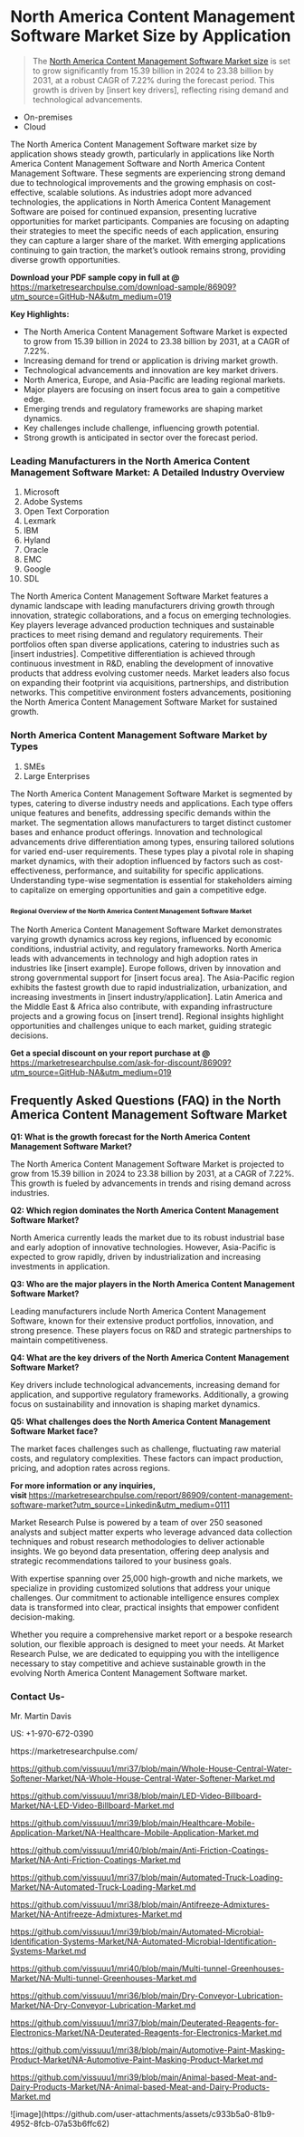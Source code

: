 <h1>North America Content Management Software Market&nbsp;Size by Application</h1><blockquote><p>The <a href="https://marketresearchpulse.com/download-sample/86909?utm_source=GitHub-NA&amp;utm_medium=019">North America Content Management Software Market size</a> is set to grow significantly from 15.39 billion in 2024 to 23.38 billion by 2031, at a robust CAGR of 7.22% during the forecast period. This growth is driven by [insert key drivers], reflecting rising demand and technological advancements.</p></blockquote><ul><li>On-premises <li> Cloud</li></ul><p>The North America Content Management Software market size by application shows steady growth, particularly in applications like North America Content Management Software and North America Content Management Software. These segments are experiencing strong demand due to technological improvements and the growing emphasis on cost-effective, scalable solutions. As industries adopt more advanced technologies, the applications in North America Content Management Software are poised for continued expansion, presenting lucrative opportunities for market participants. Companies are focusing on adapting their strategies to meet the specific needs of each application, ensuring they can capture a larger share of the market. With emerging applications continuing to gain traction, the market’s outlook remains strong, providing diverse growth opportunities.</p><p><strong>Download your PDF sample copy in full at @ </strong><a href="https://marketresearchpulse.com/download-sample/86909?utm_source=GitHub-NA&amp;utm_medium=019">https://marketresearchpulse.com/download-sample/86909?utm_source=GitHub-NA&amp;utm_medium=019</a></p><p><strong>Key Highlights: </strong></p><ul><li>The North America Content Management Software Market is expected to grow from 15.39 billion in 2024 to 23.38 billion by 2031, at a CAGR of 7.22%.</li><li>Increasing demand for trend or application is driving market growth.</li><li>Technological advancements and innovation are key market drivers.</li><li>North America, Europe, and Asia-Pacific are leading regional markets.</li><li>Major players are focusing on insert focus area to gain a competitive edge.</li><li>Emerging trends and regulatory frameworks are shaping market dynamics.</li><li>Key challenges include challenge, influencing growth potential.</li><li>Strong growth is anticipated in sector over the forecast period.</li></ul><h3>Leading Manufacturers in the North America Content Management Software Market: A Detailed Industry Overview</h3><ol><li>Microsoft</li><li>Adobe Systems</li><li>Open Text Corporation</li><li>Lexmark</li><li>IBM</li><li>Hyland</li><li>Oracle</li><li>EMC</li><li>Google</li><li>SDL</li></ol><div class="flex max-w-full flex-col flex-grow"><div class="min-h-8 text-message flex w-full flex-col items-end gap-2 whitespace-normal break-words [.text-message+&amp;]:mt-5" dir="auto" data-message-author-role="assistant" data-message-id="fd8432e4-4910-450d-b182-61b7bfb0a01f" data-message-model-slug="gpt-4o"><div class="flex w-full flex-col gap-1 empty:hidden first:pt-[3px]"><div class="markdown prose w-full break-words dark:prose-invert light"><p>The North America Content Management Software Market features a dynamic landscape with leading manufacturers driving growth through innovation, strategic collaborations, and a focus on emerging technologies. Key players leverage advanced production techniques and sustainable practices to meet rising demand and regulatory requirements. Their portfolios often span diverse applications, catering to industries such as [insert industries]. Competitive differentiation is achieved through continuous investment in R&amp;D, enabling the development of innovative products that address evolving customer needs. Market leaders also focus on expanding their footprint via acquisitions, partnerships, and distribution networks. This competitive environment fosters advancements, positioning the North America Content Management Software Market for sustained growth.</p></div></div></div></div><h3>North America Content Management Software Market by Types</h3><ol><li>SMEs <li> Large Enterprises</li></ol><div class="flex max-w-full flex-col flex-grow"><div class="min-h-8 text-message flex w-full flex-col items-end gap-2 whitespace-normal break-words [.text-message+&amp;]:mt-5" dir="auto" data-message-author-role="assistant" data-message-id="084470be-0bb7-4664-bddf-5156b4f41249" data-message-model-slug="gpt-4o-mini"><div class="flex w-full flex-col gap-1 empty:hidden first:pt-[3px]"><div class="markdown prose w-full break-words dark:prose-invert light"><p>The North America Content Management Software Market is segmented by types, catering to diverse industry needs and applications. Each type offers unique features and benefits, addressing specific demands within the market. The segmentation allows manufacturers to target distinct customer bases and enhance product offerings. Innovation and technological advancements drive differentiation among types, ensuring tailored solutions for varied end-user requirements. These types play a pivotal role in shaping market dynamics, with their adoption influenced by factors such as cost-effectiveness, performance, and suitability for specific applications. Understanding type-wise segmentation is essential for stakeholders aiming to capitalize on emerging opportunities and gain a competitive edge.</p></div></div></div></div><h3><span style="font-size: 11px;">Regional Overview of the North America Content Management Software Market</span></h3><div class="flex max-w-full flex-col flex-grow"><div class="min-h-8 text-message flex w-full flex-col items-end gap-2 whitespace-normal break-words [.text-message+&amp;]:mt-5" dir="auto" data-message-author-role="assistant" data-message-id="e9038762-ce64-4e30-91c9-9bd413514231" data-message-model-slug="gpt-4o-mini"><div class="flex w-full flex-col gap-1 empty:hidden first:pt-[3px]"><div class="markdown prose w-full break-words dark:prose-invert light"><p>The North America Content Management Software Market demonstrates varying growth dynamics across key regions, influenced by economic conditions, industrial activity, and regulatory frameworks. North America leads with advancements in technology and high adoption rates in industries like [insert example]. Europe follows, driven by innovation and strong governmental support for [insert focus area]. The Asia-Pacific region exhibits the fastest growth due to rapid industrialization, urbanization, and increasing investments in [insert industry/application]. Latin America and the Middle East &amp; Africa also contribute, with expanding infrastructure projects and a growing focus on [insert trend]. Regional insights highlight opportunities and challenges unique to each market, guiding strategic decisions.</p></div></div></div></div><p><strong>Get a special discount on your report purchase at @ </strong><a href="https://marketresearchpulse.com/ask-for-discount/86909?utm_source=GitHub-NA&amp;utm_medium=019">https://marketresearchpulse.com/ask-for-discount/86909?utm_source=GitHub-NA&amp;utm_medium=019</a></p><h2>Frequently Asked Questions (FAQ) in the North America Content Management Software Market</h2><p><strong>Q1: What is the growth forecast for the North America Content Management Software Market?</strong></p><p>The North America Content Management Software Market is projected to grow from 15.39 billion in 2024 to 23.38 billion by 2031, at a CAGR of 7.22%. This growth is fueled by advancements in trends and rising demand across industries.</p><p><strong>Q2: Which region dominates the North America Content Management Software Market?</strong></p><p>North America currently leads the market due to its robust industrial base and early adoption of innovative technologies. However, Asia-Pacific is expected to grow rapidly, driven by industrialization and increasing investments in application.</p><p><strong>Q3: Who are the major players in the North America Content Management Software Market?</strong></p><p>Leading manufacturers include North America Content Management Software, known for their extensive product portfolios, innovation, and strong presence. These players focus on R&amp;D and strategic partnerships to maintain competitiveness.</p><p><strong>Q4: What are the key drivers of the North America Content Management Software Market?</strong></p><p>Key drivers include technological advancements, increasing demand for application, and supportive regulatory frameworks. Additionally, a growing focus on sustainability and innovation is shaping market dynamics.</p><p><strong>Q5: What challenges does the North America Content Management Software Market face?</strong></p><p>The market faces challenges such as challenge, fluctuating raw material costs, and regulatory complexities. These factors can impact production, pricing, and adoption rates across regions.</p><p><strong>For more information or any inquiries, visit&nbsp;</strong><a href="https://marketresearchpulse.com/report/86909/content-management-software-market?utm_source=Linkedin&utm_medium=0111">https://marketresearchpulse.com/report/86909/content-management-software-market?utm_source=Linkedin&utm_medium=0111</a></p><p>Market Research Pulse is powered by a team of over 250 seasoned analysts and subject matter experts who leverage advanced data collection techniques and robust research methodologies to deliver actionable insights. We go beyond data presentation, offering deep analysis and strategic recommendations tailored to your business goals.</p><p>With expertise spanning over 25,000 high-growth and niche markets, we specialize in providing customized solutions that address your unique challenges. Our commitment to actionable intelligence ensures complex data is transformed into clear, practical insights that empower confident decision-making.</p><p>Whether you require a comprehensive market report or a bespoke research solution, our flexible approach is designed to meet your needs. At Market Research Pulse, we are dedicated to equipping you with the intelligence necessary to stay competitive and achieve sustainable growth in the evolving North America Content Management Software market.</p><h3><strong>Contact Us-</strong></h3><p>Mr. Martin Davis</p><p>US: +1-970-672-0390</p><p>https://marketresearchpulse.com/</p><p><a href="https://github.com/vissuuu1/mri37/blob/main/Whole-House-Central-Water-Softener-Market/NA-Whole-House-Central-Water-Softener-Market.md">https://github.com/vissuuu1/mri37/blob/main/Whole-House-Central-Water-Softener-Market/NA-Whole-House-Central-Water-Softener-Market.md</a></p><p><a href="https://github.com/vissuuu1/mri38/blob/main/LED-Video-Billboard-Market/NA-LED-Video-Billboard-Market.md">https://github.com/vissuuu1/mri38/blob/main/LED-Video-Billboard-Market/NA-LED-Video-Billboard-Market.md</a></p><p><a href="https://github.com/vissuuu1/mri39/blob/main/Healthcare-Mobile-Application-Market/NA-Healthcare-Mobile-Application-Market.md">https://github.com/vissuuu1/mri39/blob/main/Healthcare-Mobile-Application-Market/NA-Healthcare-Mobile-Application-Market.md</a></p><p><a href="https://github.com/vissuuu1/mri40/blob/main/Anti-Friction-Coatings-Market/NA-Anti-Friction-Coatings-Market.md">https://github.com/vissuuu1/mri40/blob/main/Anti-Friction-Coatings-Market/NA-Anti-Friction-Coatings-Market.md</a></p><p><a href="https://github.com/vissuuu1/mri37/blob/main/Automated-Truck-Loading-Market/NA-Automated-Truck-Loading-Market.md">https://github.com/vissuuu1/mri37/blob/main/Automated-Truck-Loading-Market/NA-Automated-Truck-Loading-Market.md</a></p><p><a href="https://github.com/vissuuu1/mri38/blob/main/Antifreeze-Admixtures-Market/NA-Antifreeze-Admixtures-Market.md">https://github.com/vissuuu1/mri38/blob/main/Antifreeze-Admixtures-Market/NA-Antifreeze-Admixtures-Market.md</a></p><p><a href="https://github.com/vissuuu1/mri39/blob/main/Automated-Microbial-Identification-Systems-Market/NA-Automated-Microbial-Identification-Systems-Market.md">https://github.com/vissuuu1/mri39/blob/main/Automated-Microbial-Identification-Systems-Market/NA-Automated-Microbial-Identification-Systems-Market.md</a></p><p><a href="https://github.com/vissuuu1/mri40/blob/main/Multi-tunnel-Greenhouses-Market/NA-Multi-tunnel-Greenhouses-Market.md">https://github.com/vissuuu1/mri40/blob/main/Multi-tunnel-Greenhouses-Market/NA-Multi-tunnel-Greenhouses-Market.md</a></p><p><a href="https://github.com/vissuuu1/mri36/blob/main/Dry-Conveyor-Lubrication-Market/NA-Dry-Conveyor-Lubrication-Market.md">https://github.com/vissuuu1/mri36/blob/main/Dry-Conveyor-Lubrication-Market/NA-Dry-Conveyor-Lubrication-Market.md</a></p><p><a href="https://github.com/vissuuu1/mri37/blob/main/Deuterated-Reagents-for-Electronics-Market/NA-Deuterated-Reagents-for-Electronics-Market.md">https://github.com/vissuuu1/mri37/blob/main/Deuterated-Reagents-for-Electronics-Market/NA-Deuterated-Reagents-for-Electronics-Market.md</a></p><p><a href="https://github.com/vissuuu1/mri38/blob/main/Automotive-Paint-Masking-Product-Market/NA-Automotive-Paint-Masking-Product-Market.md">https://github.com/vissuuu1/mri38/blob/main/Automotive-Paint-Masking-Product-Market/NA-Automotive-Paint-Masking-Product-Market.md</a></p><p><a href="https://github.com/vissuuu1/mri39/blob/main/Animal-based-Meat-and-Dairy-Products-Market/NA-Animal-based-Meat-and-Dairy-Products-Market.md">https://github.com/vissuuu1/mri39/blob/main/Animal-based-Meat-and-Dairy-Products-Market/NA-Animal-based-Meat-and-Dairy-Products-Market.md</a></p>
![image](https://github.com/user-attachments/assets/c933b5a0-81b9-4952-8fcb-07a53b6ffc62)
